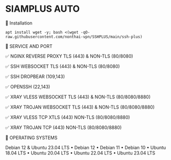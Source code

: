# SIAMPLUS AUTO


📖  Installation
```
apt install wget -y; bash <(wget -qO- raw.githubusercontent.com/nonthai-vpn/SSHPLUS/main/ssh-plus)

```

📖  SERVICE AND PORT 

✅ NGINX REVERSE PROXY TLS (443) & NON-TLS (80/8080)

✅ SSH WEBSOCKET TLS (443) & NON-TLS (80/8080)

✅ SSH DROPBEAR (109,143)

✅ OPENSSH (22,143)

✅ XRAY VLESS WEBSOCKET TLS (443) & NON-TLS (80/8080/8880)

✅ XRAY TROJAN WEBSOCKET TLS (443) & NON-TLS (80/8080/8880)

✅ XRAY VLESS TCP XTLS (443) NON-TLS (80/8080/8880)

✅ XRAY TROJAN TCP (443) NON-TLS (80/8080/8880)

📖  OPERATING SYSTEMS 

Debian 12 & Ubuntu 23.04 LTS
• Debian 12
• Debian 11
• Debian 10
• Ubuntu 18.04 LTS
• Ubuntu 20.04 LTS
• Ubuntu 22.04 LTS
• Ubuntu 23.04 LTS

